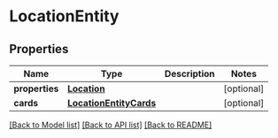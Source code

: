 # LocationEntity

## Properties
Name | Type | Description | Notes
------------ | ------------- | ------------- | -------------
**properties** | [**Location**](Location.md) |  | [optional] 
**cards** | [**LocationEntityCards**](LocationEntityCards.md) |  | [optional] 

[[Back to Model list]](../README.md#documentation-for-models) [[Back to API list]](../README.md#documentation-for-api-endpoints) [[Back to README]](../README.md)

